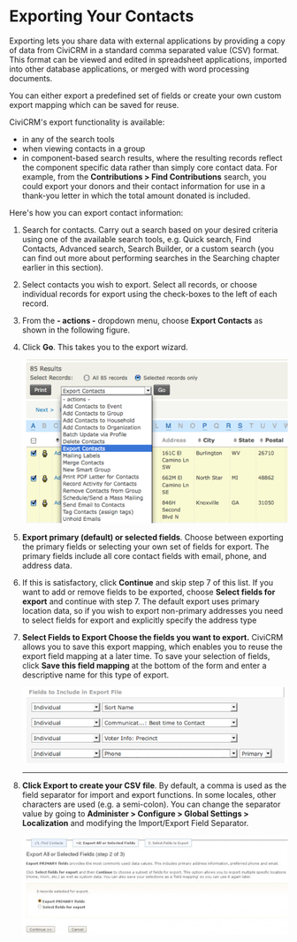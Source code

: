 Exporting Your Contacts
=======================

Exporting lets you share data with external applications by providing a
copy of data from CiviCRM in a standard comma separated value (CSV)
format. This format can be viewed and edited in spreadsheet
applications, imported into other database applications, or merged with
word processing documents.

You can either export a predefined set of fields or create your own
custom export mapping which can be saved for reuse.

CiviCRM's export functionality is available:

-   in any of the search tools
-   when viewing contacts in a group
-   in component-based search results, where the resulting records
    reflect the component specific data rather than simply core contact
    data. For example, from the **Contributions > Find Contributions**
    search, you could export your donors and their contact information
    for use in a thank-you letter in which the total amount donated is
    included.

Here's how you can export contact information:

1.  Search for contacts. Carry out a search based on your desired
    criteria using one of the available search tools, e.g. Quick search,
    Find Contacts, Advanced search, Search Builder, or a custom search
    (you can find out more about performing searches in the Searching
    chapter earlier in this section).
2.  Select contacts you wish to export. Select all records, or choose
    individual records for export using the check-boxes to the left of
    each record.
3.  From the **- actions -** dropdown menu, choose **Export Contacts**
    as shown in the following figure.
4.  Click **Go**. This takes you to the export wizard. 
     
    ![ExportFromSearch](/images/CiviCRM_update-CiviCore-ExportFromSearch-en.png "ExportFromSearch")
    
5.  **Export primary (default) or selected fields**. Choose between
    exporting the primary fields or selecting your own set of fields for
    export. The primary fields include all core contact fields with
    email, phone, and address data.
6.  If this is satisfactory, click **Continue** and skip step 7 of this
    list. If you want to add or remove fields to be exported, choose
    **Select fields for export** and continue with step 7. The default
    export uses primary location data, so if you wish to export
    non-primary addresses you need to select fields for export and
    explicitly specify the address type
7.  **Select Fields to Export Choose the fields you want to export.**
    CiviCRM allows you to save this export mapping, which enables you to
    reuse the export field mapping at a later time. To save your
    selection of fields, click **Save this field mapping** at the bottom
    of the form and enter a descriptive name for this type of export. 
     
    ![ExportSelectFlds](/images/CiviCRM_update-CiviCore-ExportSelectFlds-en.png "ExportSelectFlds")
    
    ****
8.  **Click Export to create your CSV file**. By default, a comma is
    used as the field separator for import and export functions. In some
    locales, other characters are used (e.g. a semi-colon). You can
    change the separator value by going to **Administer > Configure >
    Global Settings > Localization** and modifying the Import/Export
    Field Separator. 
     
    ![s2](/images/CiviCRM-Export-resized_600x225_s2-en.jpg "s2") 

